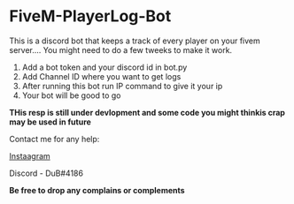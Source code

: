 # FiveM-PlayerLog-Bot

This is a discord bot that keeps a track of every player on your fivem server.... You might need to do a few tweeks to make it work.

1. Add a bot token and your discord id in bot.py
2. Add Channel ID where you want to get logs
3. After running this bot run IP command to give it your ip
4. Your bot will be good to go

**THis resp is still under devlopment and some code you might thinkis crap may be used in future**

Contact me for any help:

[Instaagram](https://www.instagram.com/___y.o.g.e.s.h_/)

Discord - DuB#4186

**Be free to drop any complains or complements**
